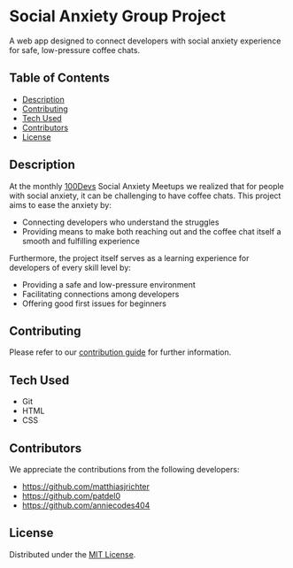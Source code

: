 # Social Anxiety Group Project
A web app designed to connect developers with social anxiety experience for safe, low-pressure coffee chats.

## Table of Contents
- [Description](#description)
- [Contributing](#contributing)
- [Tech Used](#tech-used)
- [Contributors](#contributors)
- [License](#license)

## Description
At the monthly [100Devs](https://100devs.org/about) Social Anxiety Meetups we realized that for people with social anxiety, it can be challenging to have coffee chats. This project aims to ease the anxiety by:
- Connecting developers who understand the struggles
- Providing means to make both reaching out and the coffee chat itself a smooth and fulfilling experience

Furthermore, the project itself serves as a learning experience for developers of every skill level by:
- Providing a safe and low-pressure environment
- Facilitating connections among developers
- Offering good first issues for beginners

## Contributing
Please refer to our [contribution guide](docs/CONTRIBUTING.md) for further information.

## Tech Used
- Git
- HTML
- CSS

## Contributors <!-- list in order of appearance -->
We appreciate the contributions from the following developers:
- https://github.com/matthiasjrichter
- https://github.com/patdel0
- https://github.com/anniecodes404

## License
Distributed under the [MIT License](https://choosealicense.com/licenses/mit/).